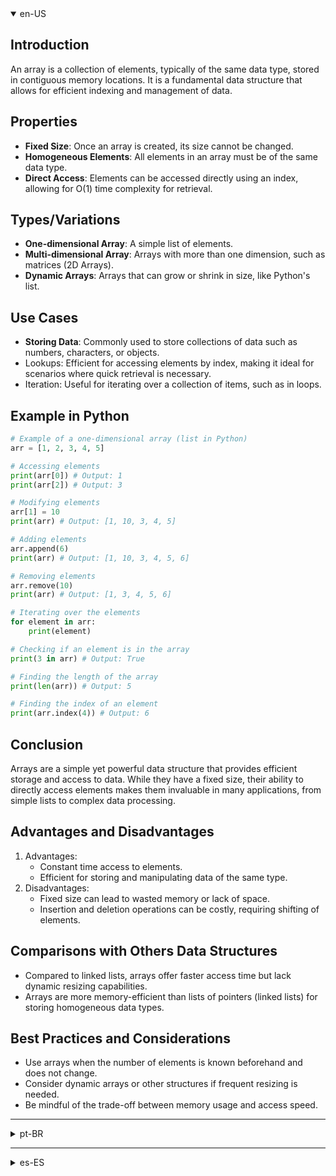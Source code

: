 <details open>
    <summary>en-US</summary>

## Introduction
An array is a collection of elements, typically of the same data type, stored in contiguous memory locations. It is a fundamental data structure that allows for efficient indexing and management of data.

## Properties
- **Fixed Size**: Once an array is created, its size cannot be changed.
- **Homogeneous Elements**: All elements in an array must be of the same data type.
- **Direct Access**: Elements can be accessed directly using an index, allowing for O(1) time complexity for retrieval.

## Types/Variations
- **One-dimensional Array**: A simple list of elements.
- **Multi-dimensional Array**: Arrays with more than one dimension, such as matrices (2D Arrays).
- **Dynamic Arrays**: Arrays that can grow or shrink in size, like Python's list.

## Use Cases
- **Storing Data**: Commonly used to store collections of data such as numbers, characters, or objects.
- Lookups: Efficient for accessing elements by index, making it ideal for scenarios where quick retrieval is necessary.
- Iteration: Useful for iterating over a collection of items, such as in loops.

## Example in Python
``` Python
# Example of a one-dimensional array (list in Python)
arr = [1, 2, 3, 4, 5]

# Accessing elements
print(arr[0]) # Output: 1
print(arr[2]) # Output: 3

# Modifying elements
arr[1] = 10
print(arr) # Output: [1, 10, 3, 4, 5]

# Adding elements
arr.append(6)
print(arr) # Output: [1, 10, 3, 4, 5, 6]

# Removing elements
arr.remove(10)
print(arr) # Output: [1, 3, 4, 5, 6]

# Iterating over the elements
for element in arr:
    print(element)

# Checking if an element is in the array
print(3 in arr) # Output: True

# Finding the length of the array
print(len(arr)) # Output: 5

# Finding the index of an element
print(arr.index(4)) # Output: 6
```

## Conclusion
Arrays are a simple yet powerful data structure that provides efficient storage and access to data. While they have a fixed size, their ability to directly access elements makes them invaluable in many applications, from simple lists to complex data processing.

## Advantages and Disadvantages
1. Advantages:
	- Constant time access to elements.
	- Efficient for storing and manipulating data of the same type.
2. Disadvantages:
	- Fixed size can lead to wasted memory or lack of space.
	- Insertion and deletion operations can be costly, requiring shifting of elements.

## Comparisons with Others Data Structures
- Compared to linked lists, arrays offer faster access time but lack dynamic resizing capabilities.
- Arrays are more memory-efficient than lists of pointers (linked lists) for storing homogeneous data types.

## Best Practices and Considerations
- Use arrays when the number of elements is known beforehand and does not change.
- Consider dynamic arrays or other structures if frequent resizing is needed.
- Be mindful of the trade-off between memory usage and access speed.

</details>

---

<details>
    <summary>pt-BR</summary>

## Introdução
Um array é uma coleção de elementos, tipicamente do mesmo tipo de dados, armazenados em locais de memória contíguos. É uma estrutura de dados fundamental que permite indexação e gerenciamento eficientes de dados.

## Propriedades
- **Tamanho Fixo**: Uma vez criado, o tamanho de um array não pode ser alterado.
- **Elementos Homogêneos**: Todos os elementos de um array devem ser do mesmo tipo de dados.
- **Acesso Direto**: Os elementos podem ser acessados diretamente usando um índice, permitindo uma complexidade de tempo O(1) para recuperação.

## Tipos/Variações
- **Array Unidimensional**: Uma lista simples de elementos.
- **Array Multidimensional**: Arrays com mais de uma dimensão, como matrizes (Arrays 2D).
- **Arrays Dinâmicos**: Arrays que podem crescer ou diminuir de tamanho, como as listas em Python.

## Casos de Uso
- **Armazenamento de Dados**: Comumente usado para armazenar coleções de dados como números, caracteres ou objetos.
- **Buscas**: Eficiente para acessar elementos por índice, tornando-o ideal para cenários onde a recuperação rápida é necessária.
- **Iteração**: Útil para iterar sobre uma coleção de itens, como em loops.

## Exemplo em Python
``` Python
# Exemplo de um array unidimensional (lista em Python)
arr = [1, 2, 3, 4, 5]

# Acessando elementos
print(arr[0]) # Saída: 1
print(arr[2]) # Saída: 3

# Modificando elementos
arr[1] = 10
print(arr) # Saída: [1, 10, 3, 4, 5]

# Adicionando Elementos
arr.append(6)
print(arr) # Saída: [1, 10, 3, 4, 5, 6]

# Removendo elementos
arr.remove(10)
print(arr) # Saída: [1, 3, 4, 5, 6]

# Iterando sobre os elementos
for element in arr:
    print(element)

# Verificando se um elemento está no array
print(3 in arr) # Saída: True

# Encontrando o tamanho do array
print(len(arr)) # Saída: 5

# Encontrando o índice de um elemento
print(arr.index(4)) # Saída: 6
```

## Conclusão
Arrays são uma estrutura de dados simples, mas poderosa, que oferece armazenamento e acesso eficiente aos dados. Embora tenham um tamanho fixo, sua capacidade de acessar elementos diretamente os torna inestimáveis em muitas aplicações, desde listas simples até processamento de dados complexos.

## Vantagens e Desvantagens
1. **Vantagens**:
	- Acesso a elementos em tempo constante.
	- Eficiente para armazenar e manipular dados do mesmo tipo.
2. **Desvantagens**:
	- O tamanho fixo pode levar a desperdício de memória ou falta de espaço.
	- Operações de inserção e remoção podem ser custosas, exigindo deslocamento de elementos.

## Comparações com Outras Estruturas de Dados
- Comparado a listas ligadas, arrays oferecem tempo de acesso mais rápido, mas não têm capacidade de redimensionamento dinâmico. 
- Arrays são mais eficientes em termos de memória do que listas de ponteiros (listas ligadas) para armazenar tipos de dados homogêneos.

## Melhores Práticas e Considerações
- Use arrays quando o número de elementos for conhecido de antemão e não mudar.
- Considere arrays dinâmicos ou outras estruturas se for necessário redimensionamento frequente.
- Esteja ciente do trade-off entre uso de memória e velocidade de acesso.

</details>

---

<details>
    <summary>es-ES</summary>

## Introducción
Un array es una colección de elementos, típicamente del mismo tipo de datos, almacenados en ubicaciones de memoria contiguas. Es una estructura de datos fundamental que permite la indexación y gestión eficientes de datos.

## Propiedades
- **Tamaño Fijo**: Una vez creado, el tamaño de un array no se puede cambiar.
- **Elementos Homogéneos**: Todos los elementos en un array deben ser del mismo tipo de datos.
- **Acceso Directo**: Los elementos pueden accederse directamente usando un índice, lo que permite una complejidad de tiempo O(1) para la recuperación.

## Tipos/Variaciones
- **Array Unidimensional**: Una lista simple de elementos.
- **Array Multidimensional**: Arrays con más de una dimensión, como matrices (Arrays 2D).
- **Arrays Dinámicos**: Arrays que pueden crecer o reducirse en tamaño, como las listas en Python.

## Casos de Uso
- **Almacenamiento de Datos**: Comúnmente utilizados para almacenar colecciones de datos como números, caracteres u objetos.
- **Búsquedas**: Eficiente para acceder a elementos por índice, lo que lo hace ideal para escenarios donde se necesita una recuperación rápida.
- **Iteración**:  Útil para iterar sobre una colección de elementos, como un bucles.

## Ejemplo en Python
``` Python
# Ejemplo de un array unidimensional (lista en Python)
arr = [1, 2, 3, 4, 5]

# Accediendo a elementos
print(arr[0]) # Salida: 1
print(arr[2]) # Salida: 3

# Modificando elementos
arr[1] = 10
print(arr) # Salida: [1, 10, 3, 4, 5]

# Agregando elementos
arr.append(6)
print(arr) # Salida: [1, 10, 3, 4, 5, 6]

# Eliminando elementos
arr.remove(10)
print(arr) # Salida: [1, 3, 4, 5, 6]

# Iterando sobre los elementos
for element in arr:
    print(element)

# Verificando si un elemento está en el array
print(3 in arr)

# Encontrando el tamaño del array
print(len(arr)) # Salida: 2

# Encontrando el índice de un elemento
print(arr.index(4)) # Salida: 2
```

## Conclusión
Los arrays son una estructura de datos simple pero poderosa que proporciona almacenamiento y acceso eficiente a los datos. Aunque tienen un tamaño fijo, su capacidad para acceder directamente a los elementos los hace invaluables en muchas aplicaciones, desde listas simples hasta procesamiento de datos complejo.

## Ventajas y Desventajas
1. Ventajas: 
	- Acceso a elementos en tiempo constante
	- Eficiente para almacenar y manipular datos del mismo tipo.
2. Desventajas:
	- El tamaño fijo puede llevar a un desperdicio de memoria o falta de espacio.
	- Las operaciones de inserción y eliminación pueden ser costosas, requiriendo el desplazamiento de elementos.

## Comparaciones con Otras Estructuras de Datos
- Comparados con listas enlazadas, los arrays ofrecen un tiempo de acesso más rápido pero carecen de capacidades de redimensionamiento dinámico.
- Los arrays son más eficientes en términos de memoria que las listas de punteros (listas enlazadas) para almacenar tipos de datos homogéneos.

## Mejores Prácticas y Consideraciones
- Use arrays cuando el número de elementos se conozca de antemano y no cambie.
- Considere arrays dinámicos u otras estructuras si es necesario un redimensionamiento frecuente.
- Sea consciente del compromiso entre el uso de memoria y la velocidad de acceso.

</details>

